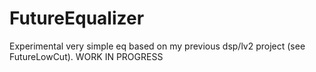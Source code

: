 # FutureEqualizer
Experimental very simple eq based on my previous dsp/lv2 project (see FutureLowCut).
WORK IN PROGRESS
